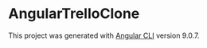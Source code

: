 # AngularTrelloClone

This project was generated with [Angular CLI](https://github.com/angular/angular-cli) version 9.0.7.